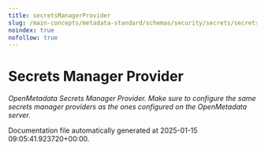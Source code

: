 ```yaml
---
title: secretsManagerProvider
slug: /main-concepts/metadata-standard/schemas/security/secrets/secretsmanagerprovider
noindex: true
nofollow: true
---
```


# Secrets Manager Provider

*OpenMetadata Secrets Manager Provider. Make sure to configure the same secrets manager providers as the ones configured on the OpenMetadata server.*



Documentation file automatically generated at 2025-01-15 09:05:41.923720+00:00.
